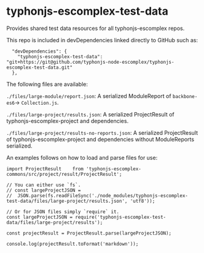 # typhonjs-escomplex-test-data
Provides shared test data resources for all typhonjs-escomplex repos.

This repo is included in devDependencies linked directly to GitHub such as:
```
  "devDependencies": {
    "typhonjs-escomplex-test-data": "git+https://git@github.com/typhonjs-node-escomplex/typhonjs-escomplex-test-data.git"
  },
```

The following files are available:

`./files/large-module/report.json`: A serialized ModuleReport of `backbone-es6`-> `Collection.js`. 

`./files/large-project/results.json`: A serialized ProjectResult of typhonjs-escomplex-project and dependencies. 

`./files/large-project/results-no-reports.json`: A serialized ProjectResult of typhonjs-escomplex-project and dependencies without ModuleReports serialized. 

An examples follows on how to load and parse files for use:
```
import ProjectResult    from 'typhonjs-escomplex-commons/src/project/result/ProjectResult';

// You can either use `fs`.
// const largeProjectJSON = 
//  JSON.parse(fs.readFileSync('./node_modules/typhonjs-escomplex-test-data/files/large-project/results.json', 'utf8'));

// Or for JSON files simply `require` it.
const largeProjectJSON = require('typhonjs-escomplex-test-data/files/large-project/results');

const projectResult = ProjectResult.parse(largeProjectJSON);

console.log(projectResult.toFormat('markdown'));
```
